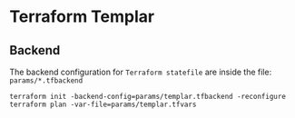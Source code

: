 # Terraform Templar 

## Backend
The backend configuration for `Terraform statefile` are inside the file: `params/*.tfbackend`

```
terraform init -backend-config=params/templar.tfbackend -reconfigure
terraform plan -var-file=params/templar.tfvars
```

